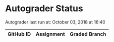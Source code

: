 # Autograder Status
Autograder last run at: October 03, 2018 at 16:40

| GitHub ID | Assignment | Graded Branch |
|-----------|------------|---------------|

